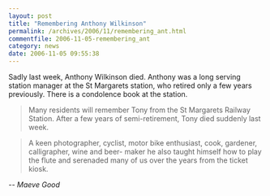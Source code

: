 ```yaml
---
layout: post
title: "Remembering Anthony Wilkinson"
permalink: /archives/2006/11/remembering_ant.html
commentfile: 2006-11-05-remembering_ant
category: news
date: 2006-11-05 09:55:38
---
```


Sadly last week, Anthony Wilkinson died. Anthony was a long serving station manager at the St Margarets station, who retired only a few years previously. There is a condolence book at the station.

> Many residents will remember Tony from the St Margarets Railway Station. After a few years of semi-retirement, Tony died suddenly last week.

> A keen photographer, cyclist, motor bike enthusiast, cook, gardener, calligrapher, wine and beer- maker he also taught himself how to play the flute and serenaded many of us over the years from the ticket kiosk.

<em>-- Maeve Good</em>
